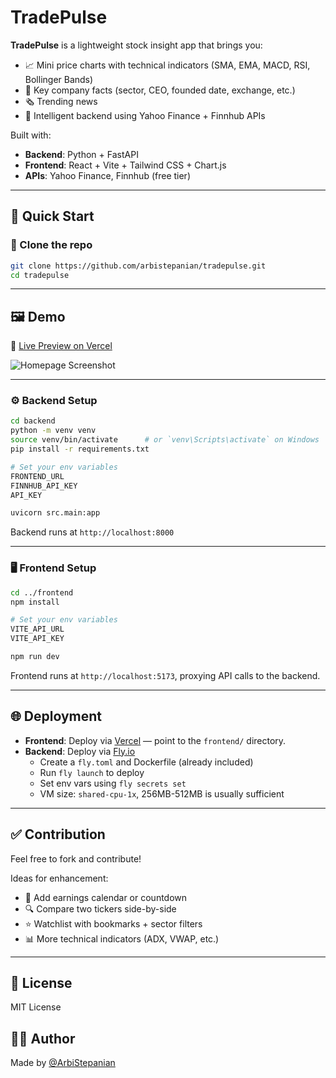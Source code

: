 # TradePulse

**TradePulse** is a lightweight stock insight app that brings you:

-   📈 Mini price charts with technical indicators (SMA, EMA, MACD, RSI, Bollinger Bands)
-   🏢 Key company facts (sector, CEO, founded date, exchange, etc.)
-   🗞️ Trending news
-   🧠 Intelligent backend using Yahoo Finance + Finnhub APIs

Built with:

-   **Backend**: Python + FastAPI
-   **Frontend**: React + Vite + Tailwind CSS + Chart.js
-   **APIs**: Yahoo Finance, Finnhub (free tier)

---

## 🚀 Quick Start

### 🔧 Clone the repo

```bash
git clone https://github.com/arbistepanian/tradepulse.git
cd tradepulse
```

---

## 🖼️ Demo

🔗 [Live Preview on Vercel](https://tradepulse-lite.vercel.app)

![Homepage Screenshot](./public/screenshot-01.jpg)

---

### ⚙️ Backend Setup

```bash
cd backend
python -m venv venv
source venv/bin/activate      # or `venv\Scripts\activate` on Windows
pip install -r requirements.txt

# Set your env variables
FRONTEND_URL
FINNHUB_API_KEY
API_KEY

uvicorn src.main:app
```

Backend runs at `http://localhost:8000`

---

### 🖥️ Frontend Setup

```bash
cd ../frontend
npm install

# Set your env variables
VITE_API_URL
VITE_API_KEY

npm run dev
```

Frontend runs at `http://localhost:5173`, proxying API calls to the backend.

---

## 🌐 Deployment

-   **Frontend**: Deploy via [Vercel](https://vercel.com) — point to the `frontend/` directory.
-   **Backend**: Deploy via [Fly.io](https://fly.io)
    -   Create a `fly.toml` and Dockerfile (already included)
    -   Run `fly launch` to deploy
    -   Set env vars using `fly secrets set`
    -   VM size: `shared-cpu-1x`, 256MB-512MB is usually sufficient

---

## ✅ Contribution

Feel free to fork and contribute!

Ideas for enhancement:

-   📅 Add earnings calendar or countdown
-   🔍 Compare two tickers side-by-side
-   ⭐ Watchlist with bookmarks + sector filters
-   📊 More technical indicators (ADX, VWAP, etc.)

---

## 📄 License

MIT License

## 🙋‍♂️ Author

Made by [@ArbiStepanian](https://github.com/arbistepanian)
